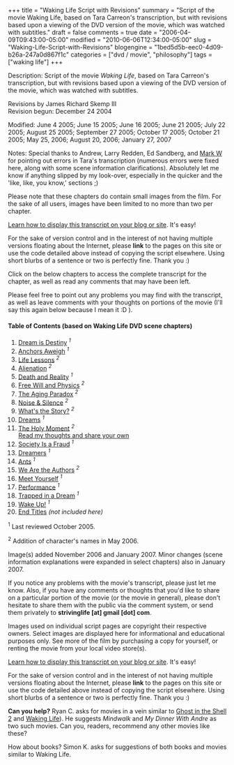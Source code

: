 +++
title = "Waking Life Script with Revisions"
summary = "Script of the movie Waking Life, based on Tara Carreon's transcription, but with revisions based upon a viewing of the DVD version of the movie, which was watched with subtitles."
draft = false
comments = true
date = "2006-04-09T09:43:00-05:00"
modified = "2010-06-06T12:34:00-05:00"
slug = "Waking-Life-Script-with-Revisions"
blogengine = "1bed5d5b-eec0-4d09-b26a-247a0d867f1c"
categories = ["dvd / movie", "philosophy"]
tags = ["waking life"]
+++

<div class="WPArticleInfo">
<p>
Description: Script of the movie <em>Waking Life</em>, based on Tara Carreon&#39;s transcription, but with revisions based upon a viewing of the DVD version of the movie, which was watched with subtitles. 
</p>
<p>
Revisions by James Richard Skemp III<br />
Revision begun: December 24 2004 
</p>
<p>
Modified: June 4 2005; June 15 2005; June 16 2005; June 21 2005; July 22 2005; August 25 2005; September 27 2005; October 17 2005; October 21 2005; May 25, 2006; August 20, 2006; January 27, 2007 
</p>
<p>
Notes: Special thanks to Andrew, Larry Redden, Ed Sandberg, and <a rel="nofollow" href="http://slalom-speaking.blogspot.com/">Mark W</a> for pointing out errors in Tara&#39;s transcription (numerous errors were fixed here, along with some scene information clarifications). Absolutely let me know if anything slipped by my look-over, especially in the quicker and the &#39;like, like, you know,&#39; sections ;) 
</p>
<div class="note">
<p>
Please note that these chapters do contain small images from the film. For the sake of all users, images have been limited to no more than two per chapter. 
</p>
<p>
<a href="/words/post/Display-parts-of-the-Waking-Life-Transcript-on-your-site.aspx">Learn how to display this transcript on your blog or site</a>. It&#39;s easy!
</p>
<p>
For the sake of version control and in the interest of not having multiple versions floating about the Internet, please <strong>link</strong> to the pages on this site or use the code detailed above instead of copying the script elsewhere. Using short blurbs of a sentence or two is perfectly fine. Thank you :) 
</p>
</div>
</div>
<!--more-->
<p>
Click on the below chapters to access the complete transcript for the chapter, as well as read any comments that may have been left. 
</p>
<p>
Please feel free to point out any problems you may find with the transcript, as well as leave comments with your thoughts on portions of the movie (I&#39;ll say this again below because I mean it :D ). 
</p>
<h4>Table of Contents (based on Waking Life DVD scene chapters)</h4>
<ol>
	<li><a href="/waking-life-transcript-with-revisions/01/">Dream is Destiny</a> <sup><em>1</em></sup></li>
	<li><a href="/waking-life-transcript-with-revisions/02/">Anchors Aweigh</a> <sup><em>1</em></sup></li>
	<li><a href="/waking-life-transcript-with-revisions/03/">Life Lessons</a> <sup><em>2</em></sup></li>
	<li><a href="/waking-life-transcript-with-revisions/04/">Alienation</a> <sup><em>2</em></sup></li>
	<li><a href="/waking-life-transcript-with-revisions/05/">Death and Reality</a> <sup><em>1</em></sup></li>
	<li><a href="/waking-life-transcript-with-revisions/06/">Free Will and Physics</a> <sup><em>2</em></sup></li>
	<li><a href="/waking-life-transcript-with-revisions/07/">The Aging Paradox</a> <sup><em>2</em></sup></li>
	<li><a href="/waking-life-transcript-with-revisions/08/">Noise &amp; Silence</a> <sup><em>2</em></sup></li>
	<li><a href="/waking-life-transcript-with-revisions/09/">What&#39;s the Story?</a> <sup><em>2</em></sup></li>
	<li><a href="/waking-life-transcript-with-revisions/10/">Dreams</a> <sup><em>1</em></sup></li>
	<li><a href="/waking-life-transcript-with-revisions/11/">The Holy Moment</a> <sup><em>2</em></sup><br />
	<a href="/words/post/Thoughts-and-comments-on-Waking-Life-The-Holy-Moment.aspx">Read my thoughts and share your own</a></li>
	<li><a href="/waking-life-transcript-with-revisions/12/">Society Is a Fraud</a> <sup><em>1</em></sup></li>
	<li><a href="/waking-life-transcript-with-revisions/13/">Dreamers</a> <sup><em>1</em></sup></li>
	<li><a href="/waking-life-transcript-with-revisions/14/">Ants</a> <sup><em>1</em></sup></li>
	<li><a href="/waking-life-transcript-with-revisions/15/">We Are the Authors</a> <sup><em>2</em></sup></li>
	<li><a href="/waking-life-transcript-with-revisions/16/">Meet Yourself</a> <sup><em>1</em></sup></li>
	<li><a href="/waking-life-transcript-with-revisions/17/">Performance</a> <sup><em>1</em></sup></li>
	<li><a href="/waking-life-transcript-with-revisions/18/">Trapped in a Dream</a> <sup><em>1</em></sup></li>
	<li><a href="/waking-life-transcript-with-revisions/19/">Wake Up!</a> <sup><em>1</em></sup></li>
	<li><a href="/waking-life-transcript-with-revisions/20/">End Titles</a> <em>(not included here)</em></li>
</ol>
<p>
<sup>1</sup> Last reviewed October 2005. 
</p>
<p>
<sup>2</sup> Addition of character&#39;s names in May 2006. 
</p>
<p>
Image(s) added November 2006 and January 2007. Minor changes (scene information explanations were expanded in select chapters) also in January 2007. 
</p>
<p>
If you notice any problems with the movie&#39;s transcript, please just let me know. Also, if you have any comments or thoughts that you&#39;d like to share on a particular portion of the movie (or the movie in general), please don&#39;t hesitate to share them with the public via the comment system, or send them privately to <strong>strivinglife [at] gmail [dot] com</strong>. 
</p>
<p>
Images used on individual script pages are copyright their respective owners. Select images are displayed here for informational and educational purposes only. See more of the film by purchasing a copy for yourself, or renting the movie from your local video store(s). 
</p>
<div class="tip">
<p>
<a href="/words/post/Display-parts-of-the-Waking-Life-Transcript-on-your-site.aspx">Learn how to display this transcript on your blog or site</a>. It&#39;s easy!
</p>
<p>
For the sake of version control and in the interest of not having multiple versions floating about the Internet, please <strong>link</strong> to the pages on this site or use the code detailed above instead of copying the script elsewhere. Using short blurbs of a sentence or two is perfectly fine. Thank you :) 
</p>
</div>
<div class="note">
<p>
<strong>Can you help?</strong> Ryan C. asks for movies in a vein similar to <a href="/ghost-in-the-shell-2-innocence-script/">Ghost in the Shell 2</a> and <a href="/waking-life-transcript-with-revisions/">Waking Life</a>). He suggests <cite>Mindwalk</cite> and <cite>My Dinner With Andre</cite> as two such movies. Can you, readers, recommend any other movies like these? 
</p>
<p>
How about books? Simon K. asks for suggestions of both books and movies similar to Waking Life. 
</p>
</div>

